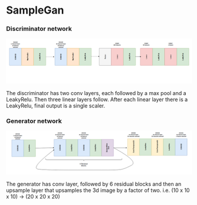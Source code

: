 # SampleGan


### Discriminator network
![alt text](https://github.com/alexchiciu/SampleGan/blob/main/images/Discrim.png)

The discriminator has two conv layers, each followed by a max pool and a LeakyRelu. Then three linear layers follow. After each linear layer there is a LeakyRelu, final output is a single scaler.


### Generator network
![alt text](https://github.com/alexchiciu/SampleGan/blob/main/images/Generator.png)

The generator has conv layer, followed by 6 residual blocks and then an upsample layer that upsamples the 3d image by a factor of two. 
i.e. (10 x 10 x 10) -> (20 x 20 x 20)
